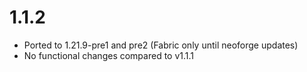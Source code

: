 # 1.1.2
- Ported to 1.21.9-pre1 and pre2 (Fabric only until neoforge updates)
- No functional changes compared to v1.1.1